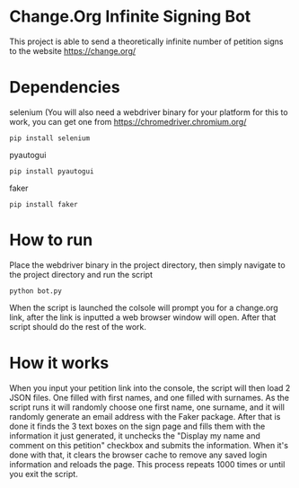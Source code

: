 # Change.Org Infinite Signing Bot

This project is able to send a theoretically infinite number of petition signs to the website https://change.org/

# Dependencies 
 
selenium (You will also need a webdriver binary for your platform for this to work, you can get one from https://chromedriver.chromium.org/

```
pip install selenium
```

pyautogui

```
pip install pyautogui
```

faker

```
pip install faker
```

# How to run

Place the webdriver binary in the project directory, then simply navigate to the project directory and run the script

```
python bot.py
```

When the script is launched the colsole will prompt you for a change.org link, after the link is inputted a web browser window will open. After that script should do the rest of the work.

# How it works

When you input your petition link into the console, the script will then load 2 JSON files. One filled with first names, and one filled with surnames. As the script runs it will randomly choose one first name, one surname, and it will randomly generate an email address with the Faker package. After that is done it finds the 3 text boxes on the sign page and fills them with the information it just generated, it unchecks the "Display my name and comment on this petition" checkbox and submits the information. When it's done with that, it clears the browser cache to remove any saved login information and reloads the page. This process repeats 1000 times or until you exit the script.
